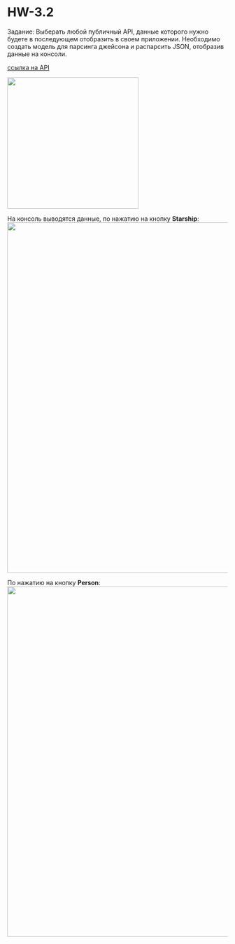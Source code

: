 # HW-3.2

Задание: 
Выберать любой публичный API, данные которого нужно будете в последующем отобразить в своем приложении.
Необходимо создать модель для парсинга джейсона и распарсить JSON, отобразив данные на консоли.

[ссылка на API](https://swapi.dev/documentation#intro)

<img width="300" src="https://user-images.githubusercontent.com/121757460/226271945-26c614f6-6239-40be-b5a5-2f184cce81af.png">

На консоль выводятся данные, по нажатию на кнопку **Starship**:
<img width="800" src="https://user-images.githubusercontent.com/121757460/226272030-37736678-1e39-4773-b41e-d86acf884a65.png">


По нажатию на кнопку **Person**:
<img width="800" src="https://user-images.githubusercontent.com/121757460/226272207-d848d469-c8fa-4638-97e4-77ea6bfd9eeb.png">
